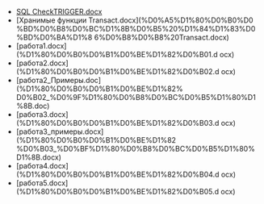 - [SQL CheckTRIGGER.docx](SQL%20CheckTRIGGER.docx)
- [Хранимые функции Transact.docx](%D0%A5%D1%80%D0%B0%D0
  %BD%D0%B8%D0%BC%D1%8B%D0%B5%20%D1%84%D1%83%D0%BD%D0%BA%D1%8
  6%D0%B8%D0%B8%20Transact.docx)
- [работа1.docx](%D1%80%D0%B0%D0%B1%D0%BE%D1%82%D0%B01.d
  ocx)
- [работа2.docx](%D1%80%D0%B0%D0%B1%D0%BE%D1%82%D0%B02.d
  ocx)
- [работа2\_Примеры.doc](%D1%80%D0%B0%D0%B1%D0%BE%D1%82%
  D0%B02\_%D0%9F%D1%80%D0%B8%D0%BC%D0%B5%D1%80%D1%8B.doc)
- [работа3.docx](%D1%80%D0%B0%D0%B1%D0%BE%D1%82%D0%B03.d
  ocx)
- [работа3\_примеры.docx](%D1%80%D0%B0%D0%B1%D0%BE%D1%82
  %D0%B03\_%D0%BF%D1%80%D0%B8%D0%BC%D0%B5%D1%80%D1%8B.docx)
- [работа4.docx](%D1%80%D0%B0%D0%B1%D0%BE%D1%82%D0%B04.d
  ocx)
- [работа5.docx](%D1%80%D0%B0%D0%B1%D0%BE%D1%82%D0%B05.d
  ocx)
